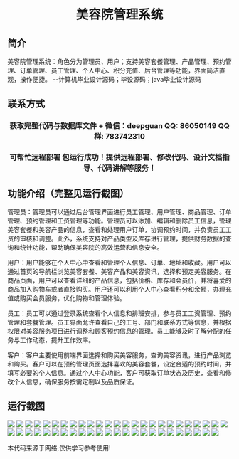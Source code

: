 <p><h1 align="center">美容院管理系统</h1></p>

## 简介
美容院管理系统：角色分为管理员、用户；支持美容套餐管理、产品管理、预约管理、订单管理、员工管理、个人中心、积分充值、后台管理等功能，界面简洁直观，操作便捷。    --计算机毕业设计源码；毕设源码；java毕业设计源码


## 联系方式
<p><h3 align="center">获取完整代码与数据库文件 + 微信：deepguan QQ: 86050149 QQ群: 783742310</h3></p>
<p><h3 align="center">可帮忙远程部署 包运行成功！提供远程部署、修改代码、设计文档指导、代码讲解等服务！</h3></p>

## 功能介绍（完整见运行截图）
管理员：管理员可以通过后台管理界面进行员工管理、用户管理、商品管理、订单管理、预约管理和工资管理等功能。管理员可以添加、编辑和删除员工信息，管理美容套餐和美容产品的信息，查看和处理用户订单，协调预约时间，并负责员工工资的审核和调整。此外，系统支持对产品类型及库存进行管理，提供财务数据的查询和统计功能，帮助确保美容院的高效运营和信息安全。

用户：用户能够在个人中心中查看和管理个人信息、订单、地址和收藏。用户可以通过首页的导航栏浏览美容套餐、美容产品和美容资讯，选择和预定美容服务。在商品页面，用户可以查看详细的产品信息，包括价格、库存和会员价，并将喜爱的商品加入购物车或者直接购买。用户还可以利用个人中心查看积分和余额，办理充值或购买会员服务，优化购物和管理体验。

员工：员工可以通过登录系统查看个人信息和排班安排，参与员工工资管理、预约管理和套餐管理。员工界面允许查看自己的工号、部门和联系方式等信息，并根据权限对美容服务项目进行调整和顾客预约信息的管理。员工能够及时了解分配的任务与工作动态，提升工作效率。

客户：客户主要使用前端界面选择和购买美容服务，查询美容资讯，进行产品浏览和购买。客户可以在预约管理页面选择喜欢的美容套餐，设定合适的预约时间，并填写必要的个人信息。通过个人中心功能，客户可获取订单状态及历史，查看和修改个人信息，确保服务按需定制以及品质保证。


## 运行截图
![](img/001.jpg)
![](img/002.jpg)
![](img/003.jpg)
![](img/004.jpg)
![](img/005.jpg)
![](img/006.jpg)
![](img/007.jpg)
![](img/008.jpg)
![](img/009.jpg)
![](img/010.jpg)
![](img/011.jpg)
![](img/012.jpg)
![](img/013.jpg)
![](img/014.jpg)
![](img/015.jpg)
![](img/016.jpg)
![](img/017.jpg)
![](img/018.jpg)
![](img/019.jpg)
![](img/020.jpg)
![](img/021.jpg)
![](img/022.jpg)
![](img/023.jpg)
![](img/024.jpg)
![](img/025.jpg)
![](img/026.jpg)
![](img/027.jpg)
![](img/028.jpg)
![](img/029.jpg)
![](img/030.jpg)
![](img/031.jpg)
![](img/032.jpg)
![](img/033.jpg)
![](img/034.jpg)
![](img/035.jpg)
![](img/036.jpg)
![](img/037.jpg)
![](img/038.jpg)
![](img/039.jpg)
![](img/040.jpg)
![](img/041.jpg)
![](img/042.jpg)
![](img/043.jpg)
![](img/044.jpg)
![](img/045.jpg)
![](img/046.jpg)
![](img/047.jpg)
![](img/048.jpg)
![](img/049.jpg)

<p>本代码来源于网络,仅供学习参考使用!</p>
